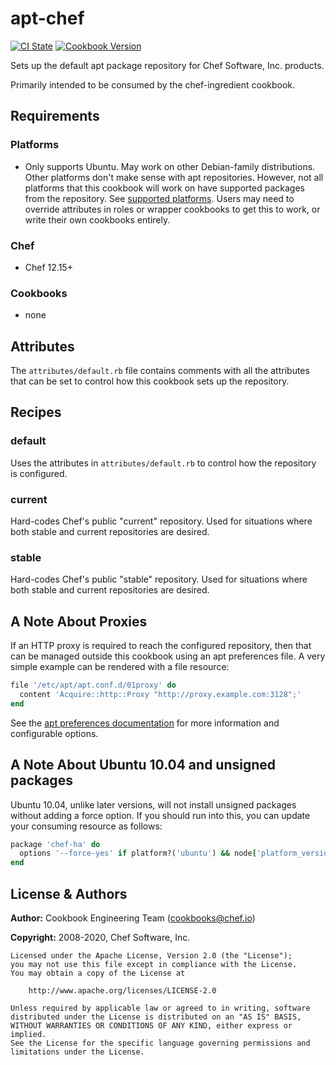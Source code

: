 # apt-chef

[![CI State](https://github.com/chef-cookbooks/apt-chef/workflows/ci/badge.svg)](https://github.com/chef-cookbooks/apt-chef/actions?query=workflow%3Aci)
[![Cookbook Version](https://img.shields.io/cookbook/v/apt-chef.svg)](https://supermarket.chef.io/cookbooks/apt-chef)

Sets up the default apt package repository for Chef Software, Inc. products.

Primarily intended to be consumed by the chef-ingredient cookbook.

## Requirements

### Platforms

- Only supports Ubuntu. May work on other Debian-family distributions. Other platforms don't make sense with apt repositories. However, not all platforms that this cookbook will work on have supported packages from the repository. See [supported platforms](https://docs.chef.io/supported_platforms.html). Users may need to override attributes in roles or wrapper cookbooks to get this to work, or write their own cookbooks entirely.

### Chef

- Chef 12.15+

### Cookbooks

- none

## Attributes

The `attributes/default.rb` file contains comments with all the attributes that can be set to control how this cookbook sets up the repository.

## Recipes

### default

Uses the attributes in `attributes/default.rb` to control how the repository is configured.

### current

Hard-codes Chef's public "current" repository. Used for situations where both stable and current repositories are desired.

### stable

Hard-codes Chef's public "stable" repository. Used for situations where both stable and current repositories are desired.

## A Note About Proxies

If an HTTP proxy is required to reach the configured repository, then that can be managed outside this cookbook using an apt preferences file. A very simple example can be rendered with a file resource:

```ruby
file '/etc/apt/apt.conf.d/01proxy' do
  content 'Acquire::http::Proxy "http://proxy.example.com:3128";'
end
```

See the [apt preferences documentation](https://wiki.debian.org/AptConf) for more information and configurable options.

## A Note About Ubuntu 10.04 and unsigned packages

Ubuntu 10.04, unlike later versions, will not install unsigned packages without adding a force option. If you should run into this, you can update your consuming resource as follows:

```ruby
package 'chef-ha' do
  options '--force-yes' if platform?('ubuntu') && node['platform_version'] == '10.04'
end
```

## License & Authors

**Author:** Cookbook Engineering Team ([cookbooks@chef.io](mailto:cookbooks@chef.io))

**Copyright:** 2008-2020, Chef Software, Inc.

```
Licensed under the Apache License, Version 2.0 (the "License");
you may not use this file except in compliance with the License.
You may obtain a copy of the License at

    http://www.apache.org/licenses/LICENSE-2.0

Unless required by applicable law or agreed to in writing, software
distributed under the License is distributed on an "AS IS" BASIS,
WITHOUT WARRANTIES OR CONDITIONS OF ANY KIND, either express or implied.
See the License for the specific language governing permissions and
limitations under the License.
```
